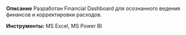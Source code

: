 **Описание**
Разработан Financial Dashboard для осознанного ведения финансов и корректировки расходов. 

**Инструменты:** MS Excel, MS Power BI
